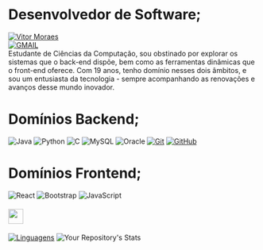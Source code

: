 # Desenvolvedor de Software;
[![Vitor Moraes](https://img.shields.io/badge/-Vitor-Moraes-000?style=for-the-badge&logo=linkedin&logoColor=0E76A8)](www.linkedin.com/in/vitor-moraes-1492a52a1)  
[![GMAIL](https://img.shields.io/badge/-000?style=for-the-badge&logo=gmail&logoColor=0E76A8)](mailto:vmm.geral@gmail.com)  
Estudante de Ciências da Computação, sou obstinado por explorar os sistemas que o back-end dispõe, bem como as ferramentas dinâmicas que o front-end oferece. Com 19 anos, tenho domínio nesses dois âmbitos, e sou um entusiasta da tecnologia - sempre acompanhando as renovações e avanços desse mundo inovador.


# Domínios Backend;
![Java](https://img.shields.io/badge/-Java-black?style=for-the-badge&logo=java&logoColor=white)
![Python](https://img.shields.io/badge/-Python-black?style=for-the-badge&logo=python&logoColor=white)
![C](https://img.shields.io/badge/--black?style=for-the-badge&logo=c&logoColor=white)
![MySQL](https://img.shields.io/badge/-Mysql-black?style=for-the-badge&logo=mysql&logoColor=white)
![Oracle](https://img.shields.io/badge/-Oracle-black?style=for-the-badge&logo=oracle&logoColor=white)
[![Git](https://img.shields.io/badge/-Git-black?style=for-the-badge&logo=git&logoColor=white)](link_para_o_seu_perfil_no_Git)
[![GitHub](https://img.shields.io/badge/-GitHub-black?style=for-the-badge&logo=github&logoColor=white)](link_para_o_seu_perfil_no_GitHub)

# Domínios Frontend;
![React](https://img.shields.io/badge/-React-black?style=for-the-badge&logo=react&logoColor=white)
![Bootstrap](https://img.shields.io/badge/-Bootstrap-black?style=for-the-badge&logo=bootstrap&logoColor=white)
![JavaScript](https://img.shields.io/badge/-Javascript-black?style=for-the-badge&logo=javascript&logoColor=white)

#### <img src="https://github.githubassets.com/images/modules/logos_page/GitHub-Mark.png" width="30" style="vertical-align: middle;"> 
[![Linguagens](https://github-readme-stats.vercel.app/api?username=moraesvmm&show_icons=true&locale=pt-BR&&theme=dark&icon_color=ffffff)](https://github.com/moraesvmm?tab=repositories)
![Your Repository's Stats](https://github-readme-stats.vercel.app/api/top-langs/?username=moraesvmm&layout=compact&langs_count=16&theme=dark)


